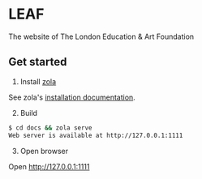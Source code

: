 # LEAF

The website of The London Education & Art Foundation

## Get started

1. Install [zola](https://www.getzola.org/)

See zola's [installation documentation](https://www.getzola.org/documentation/getting-started/installation/).

2. Build

```sh
$ cd docs && zola serve
Web server is available at http://127.0.0.1:1111
```

3. Open browser

Open http://127.0.0.1:1111
